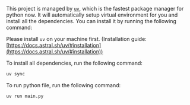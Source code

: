 This project is managed by [`uv`](https://docs.astral.sh/uv/), which is the fastest package manager for python now. It will automatically setup virtual environment for you and install all the dependencies. You can install it by running the following command:

Please install `uv` on your machine first. (Installation guide: [https://docs.astral.sh/uv/#installation](https://docs.astral.sh/uv/#installation))

To install all dependencies, run the following command:

```bash
uv sync
```

To run python file, run the following command:

```bash
uv run main.py
```
